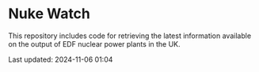 # Nuke Watch

This repository includes code for retrieving the latest information available on the output of EDF nuclear power plants in the UK.

Last updated: 2024-11-06 01:04
